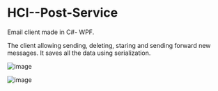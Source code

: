 # HCI--Post-Service
Email client made in C#- WPF.

The client allowing sending, deleting, staring and sending forward new messages. It saves all the data using serialization.


![image](https://user-images.githubusercontent.com/32642333/84576646-a610e680-adb6-11ea-9da7-82b3c9ac7567.png)


![image](https://user-images.githubusercontent.com/32642333/84576706-28010f80-adb7-11ea-988f-0907a03ed210.png)
